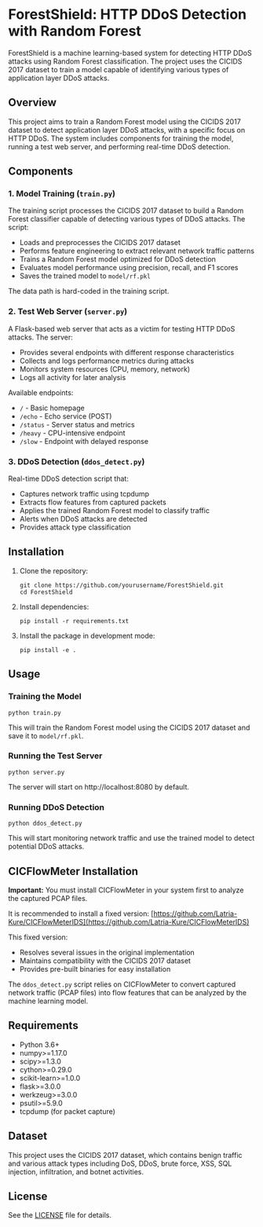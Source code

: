 # ForestShield: HTTP DDoS Detection with Random Forest

ForestShield is a machine learning-based system for detecting HTTP DDoS attacks using Random Forest classification. The project uses the CICIDS 2017 dataset to train a model capable of identifying various types of application layer DDoS attacks.

## Overview

This project aims to train a Random Forest model using the CICIDS 2017 dataset to detect application layer DDoS attacks, with a specific focus on HTTP DDoS. The system includes components for training the model, running a test web server, and performing real-time DDoS detection.

## Components

### 1. Model Training (`train.py`)

The training script processes the CICIDS 2017 dataset to build a Random Forest classifier capable of detecting various types of DDoS attacks. The script:

- Loads and preprocesses the CICIDS 2017 dataset
- Performs feature engineering to extract relevant network traffic patterns
- Trains a Random Forest model optimized for DDoS detection
- Evaluates model performance using precision, recall, and F1 scores
- Saves the trained model to `model/rf.pkl`

The data path is hard-coded in the training script.

### 2. Test Web Server (`server.py`)

A Flask-based web server that acts as a victim for testing HTTP DDoS attacks. The server:

- Provides several endpoints with different response characteristics
- Collects and logs performance metrics during attacks
- Monitors system resources (CPU, memory, network)
- Logs all activity for later analysis

Available endpoints:
- `/` - Basic homepage
- `/echo` - Echo service (POST)
- `/status` - Server status and metrics
- `/heavy` - CPU-intensive endpoint
- `/slow` - Endpoint with delayed response

### 3. DDoS Detection (`ddos_detect.py`)

Real-time DDoS detection script that:

- Captures network traffic using tcpdump
- Extracts flow features from captured packets
- Applies the trained Random Forest model to classify traffic
- Alerts when DDoS attacks are detected
- Provides attack type classification

## Installation

1. Clone the repository:
   ```
   git clone https://github.com/yourusername/ForestShield.git
   cd ForestShield
   ```

2. Install dependencies:
   ```
   pip install -r requirements.txt
   ```

3. Install the package in development mode:
   ```
   pip install -e .
   ```

## Usage

### Training the Model

```
python train.py
```

This will train the Random Forest model using the CICIDS 2017 dataset and save it to `model/rf.pkl`.

### Running the Test Server

```
python server.py
```

The server will start on http://localhost:8080 by default.

### Running DDoS Detection

```
python ddos_detect.py
```

This will start monitoring network traffic and use the trained model to detect potential DDoS attacks.

## CICFlowMeter Installation

**Important:** You must install CICFlowMeter in your system first to analyze the captured PCAP files. 

It is recommended to install a fixed version: [https://github.com/Latria-Kure/CICFlowMeterIDS](https://github.com/Latria-Kure/CICFlowMeterIDS)

This fixed version:
- Resolves several issues in the original implementation
- Maintains compatibility with the CICIDS 2017 dataset
- Provides pre-built binaries for easy installation

The `ddos_detect.py` script relies on CICFlowMeter to convert captured network traffic (PCAP files) into flow features that can be analyzed by the machine learning model.

## Requirements

- Python 3.6+
- numpy>=1.17.0
- scipy>=1.3.0
- cython>=0.29.0
- scikit-learn>=1.0.0
- flask>=3.0.0
- werkzeug>=3.0.0
- psutil>=5.9.0
- tcpdump (for packet capture)

## Dataset

This project uses the CICIDS 2017 dataset, which contains benign traffic and various attack types including DoS, DDoS, brute force, XSS, SQL injection, infiltration, and botnet activities.

## License

See the [LICENSE](LICENSE) file for details.